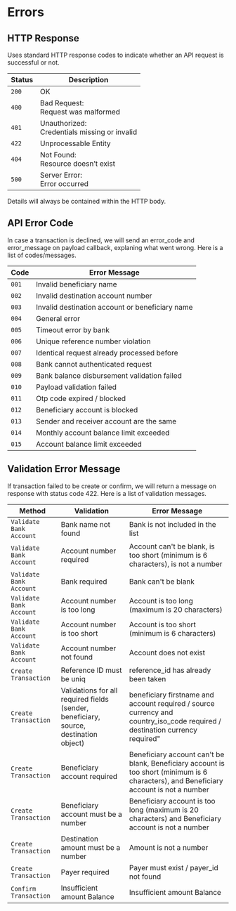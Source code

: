 <!-- Errors -->

# Errors

<!-- HTTP Response -->

<h2 id="http-response">HTTP Response</h2>

<!-- <div class="highlight"><pre class="chroma"><code class="language-http" data-lang="http"><span class="kr">HTTP</span><span class="o">/</span><span class="m">1.1</span> <span class="m">401</span> <span class="ne">Unauthorized</span><span class="p">{</span>
    <span class="nt">&#34;errors&#34;</span><span class="p">:</span> <span class="p">[</span>
        <span class="p">{</span>
            <span class="nt">&#34;code&#34;</span><span class="p">:</span> <span class="s2">&#34;1000401&#34;</span><span class="p">,</span>
            <span class="nt">&#34;message&#34;</span><span class="p">:</span> <span class="s2">&#34;Unauthorized&#34;</span>
        <span class="p">}</span>
    <span class="p">]</span>
<span class="p">}</span>

<span class="kr">HTTP</span><span class="o">/</span><span class="m">1.1</span> <span class="m">401</span> <span class="ne">Unauthorized</span><span class="p">{</span>
    <span class="nt">&#34;errors&#34;</span><span class="p">:</span> <span class="p">[</span>
        <span class="p">{</span>
            <span class="nt">&#34;code&#34;</span><span class="p">:</span> <span class="s2">&#34;1000401&#34;</span><span class="p">,</span>
            <span class="nt">&#34;message&#34;</span><span class="p">:</span> <span class="s2">&#34;Unauthorized&#34;</span>
        <span class="p">}</span>
    <span class="p">]</span>
<span class="p">}</span></code></pre></div> -->
<p>Uses standard HTTP response codes to indicate whether an API request is successful or not.</p>

<table>
<thead>
<tr>
<th>Status</th>
<th>Description</th>
</tr>
</thead>

<tbody>
<tr>
<td><code>200</code></td>
<td>OK</td>
</tr>

<tr>
<td><code>400</code></td>
<td>Bad Request:<br/>Request was malformed</td>
</tr>

<tr>
<td><code>401</code></td>
<td>Unauthorized:<br/>Credentials missing or invalid</td>
</tr>

<tr>
<td><code>422</code></td>
<td>Unprocessable Entity</td>
</tr>

<tr>
<td><code>404</code></td>
<td>Not Found:<br/>Resource doesn&rsquo;t exist</td>
</tr>

<tr>
<td><code>500</code></td>
<td>Server Error:<br/>Error occurred</td>
</tr>
</tbody>
</table>

<p>Details will always be contained within the HTTP body.</p>
<!-- End HTTP Response -->

<!-- API Error Codes -->

<h2 id="api-error-codes">API Error Code</h2>
<p>In case a transaction is declined, we will send an error_code and error_message on payload callback, explaning what went wrong. Here is a list of codes/messages.</p>
<table>
<thead>
<tr>
<th>Code</th>
<th>Error Message</th>
</tr>
</thead>

<tbody>
<tr>
<td><code>001</code></td>
<td>Invalid beneficiary name</td>
</tr>

<tr>
<td><code>002</code></td>
<td>Invalid destination account number</td>
</tr>

<tr>
<td><code>003</code></td>
<td>Invalid destination account or beneficiary name</td>
</tr>

<tr>
<td><code>004</code></td>
<td>General error</td>
</tr>

<tr>
<td><code>005</code></td>
<td>Timeout error by bank</td>
</tr>

<tr>
<td><code>006</code></td>
<td>Unique reference number violation</td>
</tr>

<tr>
<td><code>007</code></td>
<td>Identical request already processed before</td>
</tr>

<tr>
<td><code>008</code></td>
<td>Bank cannot authenticated request</td>
</tr>

<tr>
<td><code>009</code></td>
<td>Bank balance disbursement validation failed</td>
</tr>

<tr>
<td><code>010</code></td>
<td>Payload validation failed</td>
</tr>

<tr>
<td><code>011</code></td>
<td>Otp code expired / blocked</td>
</tr>

<tr>
<td><code>012</code></td>
<td>Beneficiary account is blocked</td>
</tr>

<tr>
<td><code>013</code></td>
<td>Sender and receiver account are the same</td>
</tr>

<tr>
<td><code>014</code></td>
<td>Monthly account balance limit exceeded</td>
</tr>

<tr>
<td><code>015</code></td>
<td>Account balance limit exceeded</td>
</tr>


</tbody>
</table>

<!-- End API Error codes -->


<h2 id="api-error-codes">Validation Error Message</h2>
<p>If transaction failed to be create or confirm, we will return a message on response with status code 422. Here is a list of validation messages.</p>
<table>
<thead>
<tr>
<th>Method</th>
<th>Validation</th>
<th>Error Message</th>
</tr>
</thead>

<tbody>
<tr>
<td><code>Validate Bank Account</code></td>
<td>Bank name not found</td>
<td>Bank is not included in the list</td>
</tr>

<tr>
<td><code>Validate Bank Account</code></td>
<td>Account number required</td>
<td>Account can't be blank, is too short (minimum is 6 characters), is not a number</td>
</tr>

<tr>
<td><code>Validate Bank Account</code></td>
<td>Bank required</td>
<td>Bank can't be blank</td>
</tr>

<tr>
<td><code>Validate Bank Account</code></td>
<td>Account number is too long</td>
<td>Account is too long (maximum is 20 characters)</td>
</tr>

<tr>
<td><code>Validate Bank Account</code></td>
<td>Account number is too short</td>
<td>Account is too short (minimum is 6 characters)</td>
</tr>

<tr>
<td><code>Validate Bank Account</code></td>
<td>Account number not found</td>
<td>Account does not exist</td>
</tr>

<tr>
<td><code>Create Transaction</code></td>
<td>Reference ID must be uniq</td>
<td>reference_id has already been taken</td>
</tr>

<tr>
<td><code>Create Transaction</code></td>
<td>Validations for all required fields (sender, beneficiary, source, destination object)</td>
<td>beneficiary firstname and account required / source currency and country_iso_code required / destination currency required"</td>
</tr>

<tr>
<td><code>Create Transaction</code></td>
<td>Beneficiary account required</td>
<td>Beneficiary account can't be blank, Beneficiary account is too short (minimum is 6 characters), and Beneficiary account is not a number</td>
</tr>

<tr>
<td><code>Create Transaction</code></td>
<td>Beneficiary account must be a number</td>
<td>Beneficiary account is too long (maximum is 20 characters) and Beneficiary account is not a number</td>
</tr>

<tr>
<td><code>Create Transaction</code></td>
<td>Destination amount must be a number</td>
<td>Amount is not a number</td>
</tr>

<tr>
<td><code>Create Transaction</code></td>
<td>Payer required</td>
<td>Payer must exist / payer_id not found</td>
</tr>

<tr>
<td><code>Confirm Transaction</code></td>
<td>Insufficient amount Balance</td>
<td>Insufficient amount Balance</td>
</tr>


</tbody>
</table>